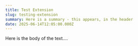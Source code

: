 ```yaml
---
title: Test Extension
slug: testing-extension
summary: Here is a summary - this appears, in the header
date: 2025-06-14T12:05:00.000Z
---
```

Here is the body of the text....
